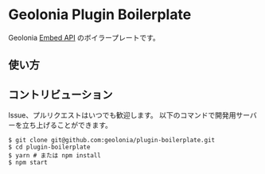 # Geolonia Plugin Boilerplate

Geolonia [Embed API](https://docs.geolonia.com/embed-api/) のボイラープレートです。

## 使い方

## コントリビューション

Issue、プルリクエストはいつでも歓迎します。
以下のコマンドで開発用サーバーを立ち上げることができます。

```shell
$ git clone git@github.com:geolonia/plugin-boilerplate.git
$ cd plugin-boilerplate
$ yarn # または npm install
$ npm start
```
